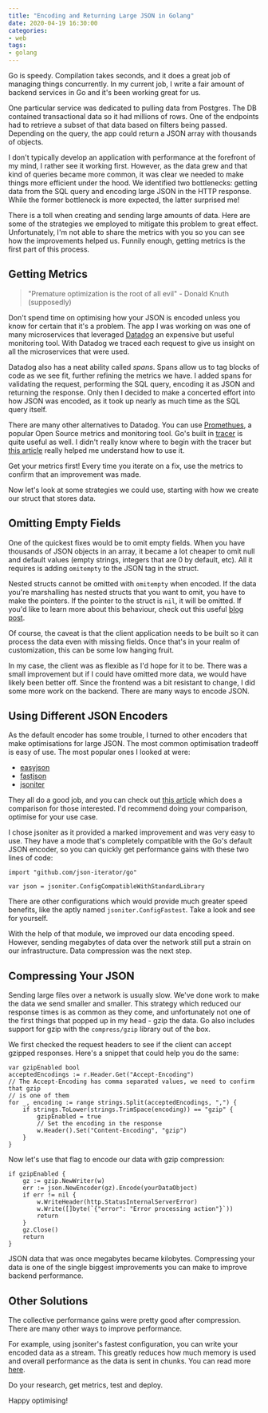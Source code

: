 ```yaml
---
title: "Encoding and Returning Large JSON in Golang"
date: 2020-04-19 16:30:00
categories:
- web
tags:
- golang
---
```


Go is speedy. Compilation takes seconds, and it does a great job of managing things concurrently. In my current job, I write a fair amount of backend services in Go and it's been working great for us.

One particular service was dedicated to pulling data from Postgres. The DB contained transactional data so it had millions of rows. One of the endpoints had to retrieve a subset of that data based on filters being passed. Depending on the query, the app could return a JSON array with thousands of objects.

I don't typically develop an application with performance at the forefront of my mind, I rather see it working first. However, as the data grew and that kind of queries became more common, it was clear we needed to make things more efficient under the hood. We identified two bottlenecks: getting data from the SQL query and encoding large JSON in the HTTP response. While the former bottleneck is more expected, the latter surprised me!

There is a toll when creating and sending large amounts of data. Here are some of the strategies we employed to mitigate this problem to great effect. Unfortunately, I'm not able to share the metrics with you so you can see how the improvements helped us. Funnily enough, getting metrics is the first part of this process.

## Getting Metrics

> "Premature optimization is the root of all evil" - Donald Knuth (supposedly)

Don't spend time on optimising how your JSON is encoded unless you know for certain that it's a problem. The app I was working on was one of many microservices that leveraged <a rel="nofollow noopener noreferrer" target="_blank" href="https://www.datadoghq.com/">Datadog</a> an expensive but useful monitoring tool. With Datadog we traced each request to give us insight on all the microservices that were used.

Datadog also has a neat ability called *spans*. Spans allow us to tag blocks of code as we see fit, further refining the metrics we have. I added spans for validating the request, performing the SQL query, encoding it as JSON and returning the response. Only then I decided to make a concerted effort into how JSON was encoded, as it took up nearly as much time as the SQL query itself.

There are many other alternatives to Datadog. You can use <a rel="nofollow noopener noreferrer" target="_blank" href="https://prometheus.io/">Promethues</a>, a popular Open Source metrics and monitoring tool. Go's built in <a a rel="nofollow noopener noreferrer" href="https://golang.org/doc/diagnostics.html#tracing">tracer</a> is quite useful as well. I didn't really know where to begin with the tracer but <a rel="nofollow noopener noreferrer" target="_blank" href="https://about.sourcegraph.com/go/an-introduction-to-go-tool-trace-rhys-hiltner">this article</a> really helped me understand how to use it.

Get your metrics first! Every time you iterate on a fix, use the metrics to confirm that an improvement was made.

Now let's look at some strategies we could use, starting with how we create our struct that stores data.

## Omitting Empty Fields

One of the quickest fixes would be to omit empty fields. When you have thousands of JSON objects in an array, it became a lot cheaper to omit null and default values (empty strings, integers that are 0 by default, etc). All it requires is adding `omitempty` to the JSON tag in the struct.

Nested structs cannot be omitted with `omitempty` when encoded. If the data you're marshalling has nested structs that you want to omit, you have to make the pointers. If the pointer to the struct is `nil`, it will be omitted. If you'd like to learn more about this behaviour, check out this useful <a rel="nofollow noopener noreferrer" target="_blank" href="https://www.sohamkamani.com/golang/2018-07-19-golang-omitempty/">blog post</a>.

Of course, the caveat is that the client application needs to be built so it can process the data even with missing fields. Once that's in your realm of customization, this can be some low hanging fruit.

In my case, the client was as flexible as I'd hope for it to be. There was a small improvement but if I could have omitted more data, we would have likely been better off. Since the frontend was a bit resistant to change, I did some more work on the backend. There are many ways to encode JSON.

## Using Different JSON Encoders

As the default encoder has some trouble, I turned to other encoders that make optimisations for large JSON. The most common optimisation tradeoff is easy of use. The most popular ones I looked at were:

- <a rel="nofollow noopener noreferrer" target="_blank" href="https://github.com/mailru/easyjson">easyjson</a>
- <a rel="nofollow noopener noreferrer" target="_blank" href="https://github.com/valyala/fastjson">fastjson</a>
- <a rel="nofollow noopener noreferrer" target="_blank" href="https://github.com/json-iterator/go">jsoniter</a>

They all do a good job, and you can check out <a rel="nofollow noopener noreferrer" target="_blank" href="https://yalantis.com/blog/speed-up-json-encoding-decoding/">this article</a> which does a comparison for those interested. I'd recommend doing your comparison, optimise for your use case.

I chose jsoniter as it provided a marked improvement and was very easy to use. They have a mode that's completely compatible with the Go's default JSON encoder, so you can quickly get performance gains with these two lines of code:

```golang
import "github.com/json-iterator/go"

var json = jsoniter.ConfigCompatibleWithStandardLibrary
```

There are other configurations which would provide much greater speed benefits, like the aptly named `jsoniter.ConfigFastest`. Take a look and see for yourself.

With the help of that module, we improved our data encoding speed. However, sending megabytes of data over the network still put a strain on our infrastructure. Data compression was the next step.

## Compressing Your JSON

Sending large files over a network is usually slow. We've done work to make the data we send smaller and smaller. This strategy which reduced our response times is as common as they come, and unfortunately not one of the first things that popped up in my head \- gzip the data. Go also includes support for gzip with the `compress/gzip` library out of the box.

We first checked the request headers to see if the client can accept gzipped responses. Here's a snippet that could help you do the same:

```golang
var gzipEnabled bool
acceptedEncodings := r.Header.Get("Accept-Encoding")
// The Accept-Encoding has comma separated values, we need to confirm that gzip
// is one of them
for _, encoding := range strings.Split(acceptedEncodings, ",") {
    if strings.ToLower(strings.TrimSpace(encoding)) == "gzip" {
        gzipEnabled = true
        // Set the encoding in the response
        w.Header().Set("Content-Encoding", "gzip")
    }
}
```

Now let's use that flag to encode our data with gzip compression:

```golang
if gzipEnabled {
    gz := gzip.NewWriter(w)
    err := json.NewEncoder(gz).Encode(yourDataObject)
    if err != nil {
        w.WriteHeader(http.StatusInternalServerError)
        w.Write([]byte(`{"error": "Error processing action"}`))
        return
    }
    gz.Close()
    return
}
```

JSON data that was once megabytes became kilobytes. Compressing your data is one of the single biggest improvements you can make to improve backend performance.

## Other Solutions

The collective performance gains were pretty good after compression. There are many other ways to improve performance.

For example, using jsoniter's fastest configuration, you can write your encoded data as a stream. This greatly reduces how much memory is used and overall performance as the data is sent in chunks. You can read more <a rel="nofollow noopener noreferrer" target="_blank" href="https://jsoniter.com/migrate-from-go-std.html#best-performance">here</a>.

Do your research, get metrics, test and deploy.

Happy optimising!
